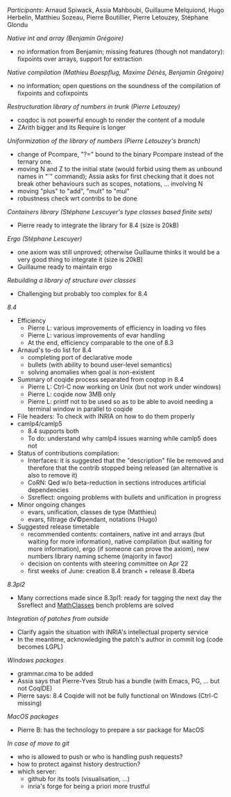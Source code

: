 *Participants*: Arnaud Spiwack, Assia Mahboubi, Guillaume Melquiond, Hugo Herbelin, Matthieu Sozeau, Pierre Boutillier, Pierre Letouzey, Stéphane Glondu

*Native int and array (Benjamin Grégoire)*

-   no information from Benjamin; missing features (though not mandatory): fixpoints over arrays, support for extraction

*Native compilation (Mathieu Boespflug, Maxime Dénès, Benjamin Grégoire)*

-   no information; open questions on the soundness of the compilation of fixpoints and cofixpoints

*Restructuration library of numbers in trunk (Pierre Letouzey)*

-   coqdoc is not powerful enough to render the content of a module
-   ZArith bigger and its Require is longer

*Uniformization of the library of numbers (Pierre Letouzey's branch)*

-   change of Pcompare, "?=" bound to the binary Pcompare instead of the ternary one.
-   moving N and Z to the initial state (would forbid using them as unbound names in "\`" command); Assia asks for first checking that it does not break other behaviours such as scopes, notations, ... involving N
-   moving "plus" to "add", "mult" to "mul"
-   robustness check wrt contribs to be done

*Containers library (Stéphane Lescuyer's type classes based finite sets)*

-   Pierre ready to integrate the library for 8.4 (size is 20kB)

*Ergo (Stéphane Lescuyer)*

-   one axiom was still unproved; otherwise Guillaume thinks it would be a very good thing to integrate it (size is 20kB)
-   Guillaume ready to maintain ergo

*Rebuilding a library of structure over classes*

-   Challenging but probably too complex for 8.4

*8.4*

-   Efficiency
    -   Pierre L: various improvements of efficiency in loading vo files
    -   Pierre L: various improvements of evar handling
    -   At the end, efficiency comparable to the one of 8.3
-   Arnaud's to-do list for 8.4
    -   completing port of declarative mode
    -   bullets (with ability to bound user-level semantics)
    -   solving anomalies when goal is non-existent
-   Summary of coqide process separated from coqtop in 8.4
    -   Pierre L: Ctrl-C now working on Unix (but not work under windows)
    -   Pierre L: coqide now 3MB only
    -   Pierre L: printf not to be used so as to be able to avoid needing a terminal window in parallel to coqide
-   File headers: To check with INRIA on how to do them properly
-   camlp4/camlp5
    -   8.4 supports both
    -   To do: understand why camlp4 issues warning while camlp5 does not
-   Status of contributions compilation:
    -   Interfaces: it is suggested that the "description" file be removed and therefore that the contrib stopped being released (an alternative is also to remove it)
    -   CoRN: Qed w/o beta-reduction in sections introduces artificial dependencies
    -   Ssreflect: ongoing problems with bullets and unification in progress
-   Minor ongoing changes
    -   evars, unification, classes de type (Matthieu)
    -   evars, filtrage d√©pendant, notations (Hugo)
-   Suggested release timetable
    -   recommended contents: containers, native int and arrays (but waiting for more information), native compilation (but waiting for more information), ergo (if someone can prove the axiom), new numbers library naming scheme (majority in favor)
    -   decision on contents with steering committee on Apr 22
    -   first weeks of June: creation 8.4 branch + release 8.4beta

*8.3pl2*

-   Many corrections made since 8.3pl1: ready for tagging the next day the Ssreflect and [MathClasses](MathClasses) bench problems are solved

*Integration of patches from outside*

-   Clarify again the situation with INRIA's intellectual property service
-   In the meantime, acknowledging the patch's author in commit log (code becomes LGPL)

*Windows packages*

-   grammar.cma to be added
-   Assia says that Pierre-Yves Strub has a bundle (with Emacs, PG, ... but not CoqIDE)
-   Pierre says: 8.4 Coqide will not be fully functional on Windows (Ctrl-C missing)

*MacOS packages*

-   Pierre B: has the technology to prepare a ssr package for MacOS

*In case of move to git*

-   who is allowed to push or who is handling push requests?
-   how to protect against history destruction?
-   which server:
    -   github for its tools (visualisation, ...)
    -   inria's forge for being a priori more trustful

